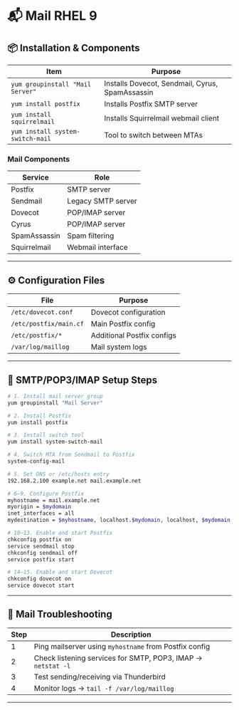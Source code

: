# 📬 Mail RHEL 9

## 📦 Installation & Components

| Item | Purpose |
|------|--------|
| `yum groupinstall "Mail Server"` | Installs Dovecot, Sendmail, Cyrus, SpamAssassin |
| `yum install postfix` | Installs Postfix SMTP server |
| `yum install squirrelmail` | Installs Squirrelmail webmail client |
| `yum install system-switch-mail` | Tool to switch between MTAs |

### Mail Components

| Service | Role |
|---------|------|
| Postfix | SMTP server |
| Sendmail | Legacy SMTP server |
| Dovecot | POP/IMAP server |
| Cyrus | POP/IMAP server |
| SpamAssassin | Spam filtering |
| Squirrelmail | Webmail interface |

---

## ⚙️ Configuration Files

| File | Purpose |
|------|--------|
| `/etc/dovecot.conf` | Dovecot configuration |
| `/etc/postfix/main.cf` | Main Postfix config |
| `/etc/postfix/*` | Additional Postfix configs |
| `/var/log/maillog` | Mail system logs |

---

## 📡 SMTP/POP3/IMAP Setup Steps

```bash
# 1. Install mail server group
yum groupinstall "Mail Server"

# 2. Install Postfix
yum install postfix

# 3. Install switch tool
yum install system-switch-mail

# 4. Switch MTA from Sendmail to Postfix
system-config-mail

# 5. Set DNS or /etc/hosts entry
192.168.2.100 example.net mail.example.net

# 6–9. Configure Postfix
myhostname = mail.example.net
myorigin = $mydomain
inet_interfaces = all
mydestination = $myhostname, localhost.$mydomain, localhost, $mydomain

# 10–13. Enable and start Postfix
chkconfig postfix on
service sendmail stop
chkconfig sendmail off
service postfix start

# 14–15. Enable and start Dovecot
chkconfig dovecot on
service dovecot start
```

---

## 🧪 Mail Troubleshooting

| Step | Description |
|------|-------------|
| 1 | Ping mailserver using `myhostname` from Postfix config |
| 2 | Check listening services for SMTP, POP3, IMAP → `netstat -l` |
| 3 | Test sending/receiving via Thunderbird |
| 4 | Monitor logs → `tail -f /var/log/maillog` |

---

 
